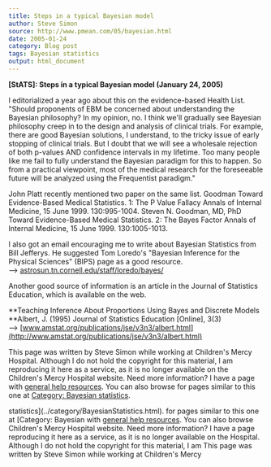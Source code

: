 ```yaml
---
title: Steps in a typical Bayesian model
author: Steve Simon
source: http://www.pmean.com/05/bayesian.html
date: 2005-01-24
category: Blog post
tags: Bayesian statistics
output: html_document
---
```

****[StATS]:** Steps in a typical Bayesian model
(January 24, 2005)**

I editorialized a year ago about this on the evidence-based Health List.
\"Should proponents of EBM be concerned about understanding the Bayesian
philosophy? In my opinion, no. I think we\'ll gradually see Bayesian
philosophy creep in to the design and analysis of clinical trials. For
example, there are good Bayesian solutions, I understand, to the tricky
issue of early stopping of clinical trials. But I doubt that we will see
a wholesale rejection of both p-values AND confidence intervals in my
lifetime. Too many people like me fail to fully understand the Bayesian
paradigm for this to happen. So from a practical viewpoint, most of the
medical research for the foreseeable future will be analyzed using the
Frequentist paradigm.\"

John Platt recently mentioned two paper on the same list. Goodman Toward
Evidence-Based Medical Statistics. 1: The P Value Fallacy Annals of
Internal Medicine, 15 June 1999. 130:995-1004. Steven N. Goodman, MD,
PhD Toward Evidence-Based Medical Statistics. 2: The Bayes Factor Annals
of Internal Medicine, 15 June 1999. 130:1005-1013.

I also got an email encouraging me to write about Bayesian Statistics
from Bill Jefferys. He suggested Tom Loredo\'s \"Bayesian Inference for
the Physical Sciences\" (BIPS) page as a good resource.\
\--\>
[astrosun.tn.cornell.edu/staff/loredo/bayes/](http://astrosun.tn.cornell.edu/staff/loredo/bayes/)

Another good source of information is an article in the Journal of
Statistics Education, which is available on the web.

**Teaching Inference About Proportions Using Bayes and Discrete Models\
**Albert, J. (1995) Journal of Statistics Education \[Online\], 3(3)\
\--\>
[www.amstat.org/publications/jse/v3n3/albert.html](http://www.amstat.org/publications/jse/v3n3/albert.html)

This page was written by Steve Simon while working at Children\'s Mercy
Hospital. Although I do not hold the copyright for this material, I am
reproducing it here as a service, as it is no longer available on the
Children\'s Mercy Hospital website. Need more information? I have a page
with [general help resources](../GeneralHelp.html). You can also browse
for pages similar to this one at [Category: Bayesian
statistics](../category/BayesianStatistics.html).
<!---More--->
statistics](../category/BayesianStatistics.html).
for pages similar to this one at [Category: Bayesian
with [general help resources](../GeneralHelp.html). You can also browse
Children\'s Mercy Hospital website. Need more information? I have a page
reproducing it here as a service, as it is no longer available on the
Hospital. Although I do not hold the copyright for this material, I am
This page was written by Steve Simon while working at Children\'s Mercy

<!---Do not use
****[StATS]:** Steps in a typical Bayesian model
This page was written by Steve Simon while working at Children\'s Mercy
Hospital. Although I do not hold the copyright for this material, I am
reproducing it here as a service, as it is no longer available on the
Children\'s Mercy Hospital website. Need more information? I have a page
with [general help resources](../GeneralHelp.html). You can also browse
for pages similar to this one at [Category: Bayesian
statistics](../category/BayesianStatistics.html).
--->

